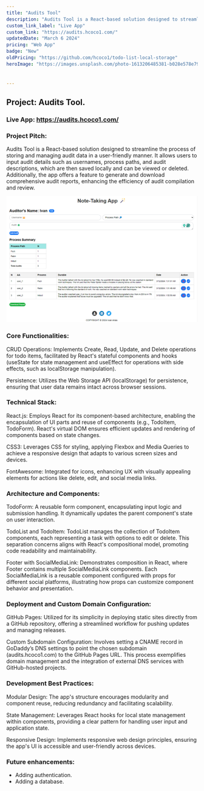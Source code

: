 ```yaml
---
title: "Audits Tool"
description: "Audits Tool is a React-based solution designed to streamline the process of storing and managing audit data in a user-friendly manner."
custom_link_label: "Live App"
custom_link: "https://audits.hcoco1.com/"
updatedDate: "March 6 2024"
pricing: "Web App"
badge: "New"
oldPricing: "https://github.com/hcoco1/todo-list-local-storage"
heroImage: "https://images.unsplash.com/photo-1613206485381-b028e578e791?q=80&w=1470&auto=format&fit=crop&ixlib=rb-4.0.3&ixid=M3wxMjA3fDB8MHxwaG90by1wYWdlfHx8fGVufDB8fHx8fA%3D%3D"


---
```


## Project: Audits Tool.

### Live App: https://audits.hcoco1.com/

### Project Pitch:

Audits Tool is a React-based solution designed to streamline the process of storing and managing audit data in a user-friendly manner. It allows users to input audit details such as usernames, process paths, and audit descriptions, which are then saved locally and can be viewed or deleted. Additionally, the app offers a feature to generate and download comprehensive audit reports, enhancing the efficiency of audit compilation and review.


![alt text](https://github.com/hcoco1/todo-list-local-storage/blob/main/audit_tool.png)

### Core Functionalities:

CRUD Operations: Implements Create, Read, Update, and Delete operations for todo items, facilitated by React's stateful components and hooks (useState for state management and useEffect for operations with side effects, such as localStorage manipulation).

Persistence: Utilizes the Web Storage API (localStorage) for persistence, ensuring that user data remains intact across browser sessions.

### Technical Stack:

React.js: Employs React for its component-based architecture, enabling the encapsulation of UI parts and reuse of components (e.g., TodoItem, TodoForm). React's virtual DOM ensures efficient updates and rendering of components based on state changes.

CSS3: Leverages CSS for styling, applying Flexbox and Media Queries to achieve a responsive design that adapts to various screen sizes and devices.

FontAwesome: Integrated for icons, enhancing UX with visually appealing elements for actions like delete, edit, and social media links.

### Architecture and Components:

TodoForm: A reusable form component, encapsulating input logic and submission handling. It dynamically updates the parent component's state on user interaction.

TodoList and TodoItem: TodoList manages the collection of TodoItem components, each representing a task with options to edit or delete. This separation concerns aligns with React's compositional model, promoting code readability and maintainability.

Footer with SocialMediaLink: Demonstrates composition in React, where Footer contains multiple SocialMediaLink components. Each SocialMediaLink is a reusable component configured with props for different social platforms, illustrating how props can customize component behavior and presentation.

### Deployment and Custom Domain Configuration:

GitHub Pages: Utilized for its simplicity in deploying static sites directly from a GitHub repository, offering a streamlined workflow for pushing updates and managing releases.

Custom Subdomain Configuration: Involves setting a CNAME record in GoDaddy’s DNS settings to point the chosen subdomain (audits.hcoco1.com) to the GitHub Pages URL. This process exemplifies domain management and the integration of external DNS services with GitHub-hosted projects.

### Development Best Practices:

Modular Design: The app's structure encourages modularity and component reuse, reducing redundancy and facilitating scalability.

State Management: Leverages React hooks for local state management within components, providing a clear pattern for handling user input and application state.

Responsive Design: Implements responsive web design principles, ensuring the app's UI is accessible and user-friendly across devices.

### Future enhancements:

- Adding authentication.
- Adding a database.